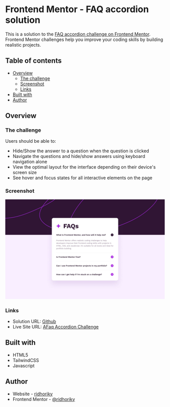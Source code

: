 # Frontend Mentor - FAQ accordion solution

This is a solution to the [FAQ accordion challenge on Frontend Mentor](https://www.frontendmentor.io/challenges/faq-accordion-wyfFdeBwBz). Frontend Mentor challenges help you improve your coding skills by building realistic projects.

## Table of contents

- [Overview](#overview)
  - [The challenge](#the-challenge)
  - [Screenshot](#screenshot)
  - [Links](#links)
- [Built with](#built-with)
- [Author](#author)

## Overview

### The challenge

Users should be able to:

- Hide/Show the answer to a question when the question is clicked
- Navigate the questions and hide/show answers using keyboard navigation alone
- View the optimal layout for the interface depending on their device's screen size
- See hover and focus states for all interactive elements on the page

### Screenshot

![Faq Accordion](/design/desktop-design.jpg 'Faq accordion')

### Links

- Solution URL: [Github](https://github.com/ridhoriky/faq-accordion-challenge)
- Live Site URL: [AFaq Accordion Challenge]([https://your-live-site-url.com](https://faq-accordion-challenge-mu.vercel.app/))

## Built with

- HTML5
- TailwindCSS
- Javascript

## Author

- Website - [ridhoriky](https://github.com/ridhoriky)
- Frontend Mentor - [@ridhoriky](https://www.frontendmentor.io/profile/Ridhoestu)
